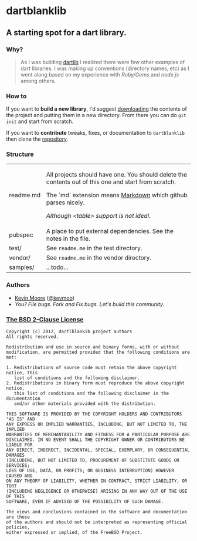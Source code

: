 # dartblanklib
## A starting spot for a dart library.

### Why?
> As I was building [dartlib](https://github.com/kevmoo/dartlib) I realized there were few other examples of dart libraries. I was making up conventions (directory names, etc) as I went along based on my experience with *Ruby/Gems* and *node.js* among others.

### How to

If you want to **build a new library**, I'd suggest [downloading](https://github.com/kevmoo/dartblanklib/downloads) the contents of the project and putting them in a new directory. From there you can do `git init` and start from scratch.

If you want to **contribute** tweaks, fixes, or documentation to `dartblanklib` then clone the [repository](https://github.com/kevmoo/dartblanklib).

### Structure

<table>
  <tr>
    <td>readme.md</td>
    <td>
      <p>All projects should have one. You should delete the contents out of this one and start from scratch.</p>
      <p>The `md` extension means <a href='http://daringfireball.net/projects/markdown/'>Markdown</a> which github parses nicely.</p>
      <p><em>Although &lt;table&gt; support is not ideal.</em></p>
    </td>
  </tr>
  <tr>
    <td>pubspec</td>
    <td>A place to put external dependencies. See the notes in the file.</td>
  </tr>
  <tr>
    <td>test/</td>
    <td>See <code>readme.me</code> in the test directory.</td>
  </tr>
  <tr>
    <td>vendor/</td>
    <td>See <code>readme.me</code> in the vendor directory.</td>
  </tr>
  <tr>
    <td>samples/</td>
    <td>...todo...</td>
  </tr>
</table>


### Authors
 * [Kevin Moore](https://github.com/kevmoo) ([@kevmoo](http://twitter.com/kevmoo))
 * _You? File bugs. Fork and Fix bugs. Let's build this community._

### [The BSD 2-Clause License](http://www.opensource.org/licenses/bsd-license.php)

    Copyright (c) 2012, dartlblankib project authors
    All rights reserved.

    Redistribution and use in source and binary forms, with or without
    modification, are permitted provided that the following conditions are met:

    1. Redistributions of source code must retain the above copyright notice, this
       list of conditions and the following disclaimer.
    2. Redistributions in binary form must reproduce the above copyright notice,
       this list of conditions and the following disclaimer in the documentation
       and/or other materials provided with the distribution.

    THIS SOFTWARE IS PROVIDED BY THE COPYRIGHT HOLDERS AND CONTRIBUTORS "AS IS" AND
    ANY EXPRESS OR IMPLIED WARRANTIES, INCLUDING, BUT NOT LIMITED TO, THE IMPLIED
    WARRANTIES OF MERCHANTABILITY AND FITNESS FOR A PARTICULAR PURPOSE ARE
    DISCLAIMED. IN NO EVENT SHALL THE COPYRIGHT OWNER OR CONTRIBUTORS BE LIABLE FOR
    ANY DIRECT, INDIRECT, INCIDENTAL, SPECIAL, EXEMPLARY, OR CONSEQUENTIAL DAMAGES
    (INCLUDING, BUT NOT LIMITED TO, PROCUREMENT OF SUBSTITUTE GOODS OR SERVICES;
    LOSS OF USE, DATA, OR PROFITS; OR BUSINESS INTERRUPTION) HOWEVER CAUSED AND
    ON ANY THEORY OF LIABILITY, WHETHER IN CONTRACT, STRICT LIABILITY, OR TORT
    (INCLUDING NEGLIGENCE OR OTHERWISE) ARISING IN ANY WAY OUT OF THE USE OF THIS
    SOFTWARE, EVEN IF ADVISED OF THE POSSIBILITY OF SUCH DAMAGE.

    The views and conclusions contained in the software and documentation are those
    of the authors and should not be interpreted as representing official policies,
    either expressed or implied, of the FreeBSD Project.
